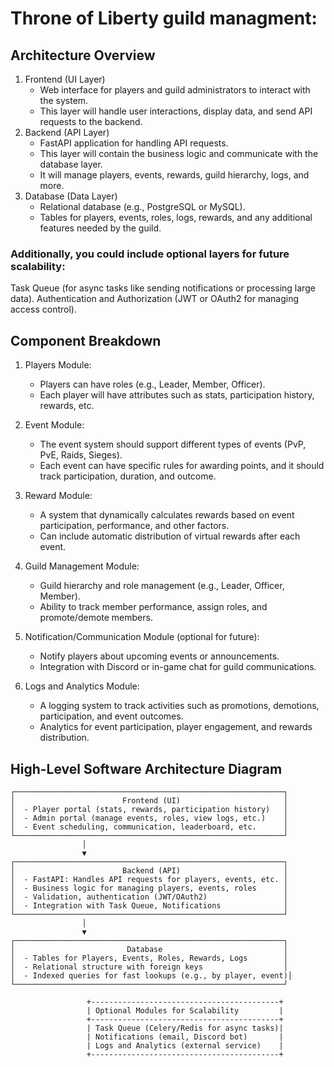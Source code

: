 # Throne of Liberty guild managment:

## Architecture Overview

1. Frontend (UI Layer)
   - Web interface for players and guild administrators to interact with the system.
   - This layer will handle user interactions, display data, and send API requests to the backend.
2. Backend (API Layer)
   - FastAPI application for handling API requests.
   - This layer will contain the business logic and communicate with the database layer.
   - It will manage players, events, rewards, guild hierarchy, logs, and more.
3. Database (Data Layer)
   - Relational database (e.g., PostgreSQL or MySQL).
   - Tables for players, events, roles, logs, rewards, and any additional features needed by the guild.


### Additionally, you could include optional layers for future scalability:

Task Queue (for async tasks like sending notifications or processing large data).
Authentication and Authorization (JWT or OAuth2 for managing access control).

## Component Breakdown
1. Players Module:

   - Players can have roles (e.g., Leader, Member, Officer).
   - Each player will have attributes such as stats, participation history, rewards, etc.

2. Event Module:
   - The event system should support different types of events (PvP, PvE, Raids, Sieges).
   - Each event can have specific rules for awarding points, and it should track participation, duration, and outcome.
3. Reward Module:
   - A system that dynamically calculates rewards based on event participation, performance, and other factors.
   - Can include automatic distribution of virtual rewards after each event.

4. Guild Management Module:
   - Guild hierarchy and role management (e.g., Leader, Officer, Member).
   - Ability to track member performance, assign roles, and promote/demote members.
5. Notification/Communication Module (optional for future):
   - Notify players about upcoming events or announcements.
   - Integration with Discord or in-game chat for guild communications.
6. Logs and Analytics Module:
   - A logging system to track activities such as promotions, demotions, participation, and event outcomes.
   - Analytics for event participation, player engagement, and rewards distribution.

## High-Level Software Architecture Diagram
```text
┌────────────────────────────────────────────────────────────┐
│                        Frontend (UI)                       │
│  - Player portal (stats, rewards, participation history)   │
│  - Admin portal (manage events, roles, view logs, etc.)    │
│  - Event scheduling, communication, leaderboard, etc.      │
└────────────────────────────────────────────────────────────┘
                │
                ▼
┌────────────────────────────────────────────────────────────┐
│                        Backend (API)                       │
│  - FastAPI: Handles API requests for players, events, etc. │
│  - Business logic for managing players, events, roles      │
│  - Validation, authentication (JWT/OAuth2)                 │
│  - Integration with Task Queue, Notifications              │
└────────────────────────────────────────────────────────────┘
                │
                ▼
┌────────────────────────────────────────────────────────────┐
│                         Database                           │
│  - Tables for Players, Events, Roles, Rewards, Logs        │
│  - Relational structure with foreign keys                  │
│  - Indexed queries for fast lookups (e.g., by player, event)│
└────────────────────────────────────────────────────────────┘

                 +------------------------------------------+
                 | Optional Modules for Scalability         |
                 +------------------------------------------+
                 | Task Queue (Celery/Redis for async tasks)|
                 | Notifications (email, Discord bot)       |
                 | Logs and Analytics (external service)    |
                 +------------------------------------------+
```

